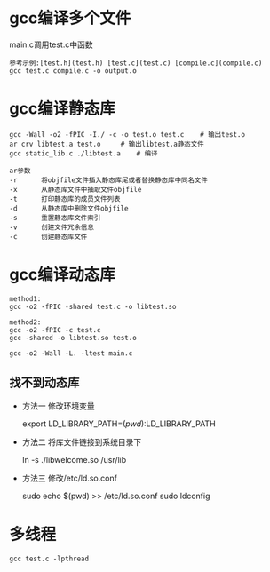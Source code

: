 # gcc编译多个文件

main.c调用test.c中函数

	参考示例:[test.h](test.h) [test.c](test.c) [compile.c](compile.c)
	gcc test.c compile.c -o output.o

# gcc编译静态库

	gcc -Wall -o2 -fPIC -I./ -c -o test.o test.c	# 输出test.o
	ar crv libtest.a test.o		# 输出libtest.a静态文件
	gcc static_lib.c ./libtest.a	# 编译

	ar参数
	-r		将objfile文件插入静态库尾或者替换静态库中同名文件
	-x		从静态库文件中抽取文件objfile
	-t		打印静态库的成员文件列表
	-d		从静态库中删除文件objfile
	-s		重置静态库文件索引
	-v		创建文件冗余信息
	-c		创建静态库文件

# gcc编译动态库

	method1:
	gcc -o2 -fPIC -shared test.c -o libtest.so

	method2:
	gcc -o2 -fPIC -c test.c
	gcc -shared -o libtest.so test.o
	
	gcc -o2 -Wall -L. -ltest main.c

## 找不到动态库

* 方法一 修改环境变量

	export LD_LIBRARY_PATH=$(pwd):$LD_LIBRARY_PATH

* 方法二 将库文件链接到系统目录下

	ln -s ./libwelcome.so /usr/lib

* 方法三 修改/etc/ld.so.conf

	sudo echo $(pwd) >> /etc/ld.so.conf
	sudo ldconfig

# 多线程

	gcc test.c -lpthread
